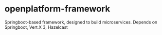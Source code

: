 # openplatform-framework
Springboot-based framework, designed to build microservices. Depends on Springboot, Vert.X 3, Hazelcast  
